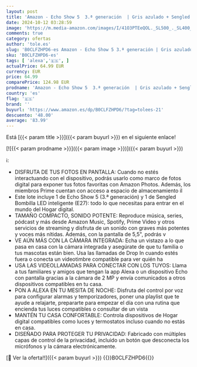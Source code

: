 ```yaml
---
layout: post
title: 'Amazon - Echo Show 5  3.ª generación  | Gris azulado + Sengled Bombilla LED inteligente  E27   compatible con Alexa - Kit de inicio de Hogar digital'
date: 2024-10-12 03:28:59
image: 'https://m.media-amazon.com/images/I/41O3PTEeQOL._SL500_._SL400_.jpg'
comments: true
category: ofertas
author: 'tole.es'
slug: 'B0CLFZHPD6-es Amazon - Echo Show 5 3.ª generación | Gris azulado +...'
sku: 'B0CLFZHPD6-es'
tags: [ 'alexa','🇪🇸', ]
actualPrice: 64.99 EUR
currency: EUR
price: 64.99
comparePrice: 124.98 EUR
prodname: 'Amazon - Echo Show 5  3.ª generación  | Gris azulado + Sengled Bombilla LED inteligente  E27   compatible con Alexa - Kit de inicio de Hogar digital'
country: 'es'
flag: '🇪🇸'
brand: ''
buyurl: 'https://www.amazon.es/dp/B0CLFZHPD6/?tag=tolees-21'
descuento: '48.00'
average: '83.99'
---
```


Está [{{< param title >}}]({{< param buyurl >}}) en el siguiente enlace!

[![{{< param prodname >}}]({{< param image >}})]({{< param buyurl >}})

ℹ️:

- DISFRUTA DE TUS FOTOS EN PANTALLA: Cuando no estés interactuando con el dispositivo, podrás usarlo como marco de fotos digital para exponer tus fotos favoritas con Amazon Photos. Además, los miembros Prime cuentan con acceso a espacio de almacenamiento il
- Este lote incluye 1 de Echo Show 5 (3.ª generación) y 1 de Sengled Bombilla LED inteligente (E27): todo lo que necesitas para entrar en el mundo del Hogar digital.
- TAMAÑO COMPACTO, SONIDO POTENTE: Reproduce música, series, pódcast y más desde Amazon Music, Spotify, Prime Video y otros servicios de streaming y disfruta de un sonido con graves más potentes y voces más nítidas. Además, con la pantalla de 5,5", podrás v
- VE AÚN MÁS CON LA CÁMARA INTEGRADA: Echa un vistazo a lo que pasa en casa con la cámara integrada y asegúrate de que tu familia o tus mascotas están bien. Usa las llamadas de Drop In cuando estés fuera o conecta un videotimbre compatible para ver quién ha
- USA LAS VIDEOLLAMADAS PARA CONECTAR CON LOS TUYOS: Llama a tus familiares y amigos que tengan la app Alexa o un dispositivo Echo con pantalla gracias a la cámara de 2 MP y envía comunicados a otros dispositivos compatibles en tu casa.
- PON A ALEXA EN TU MESITA DE NOCHE: Disfruta del control por voz para configurar alarmas y temporizadores, poner una playlist que te ayude a relajarte, prepararte para empezar el día con una rutina que encienda tus luces compatibles o consultar de un vista
- MANTÉN TU CASA CONFORTABLE: Controla dispositivos de Hogar digital compatibles como luces y termostatos incluso cuando no estás en casa.
- DISEÑADO PARA PROTEGER TU PRIVACIDAD: Fabricado con múltiples capas de control de la privacidad, incluido un botón que desconecta los micrófonos y la cámara electrónicamente.

[🛒 Ver la oferta!!]({{< param buyurl >}})
{{<world>}}B0CLFZHPD6{{</world>}}
